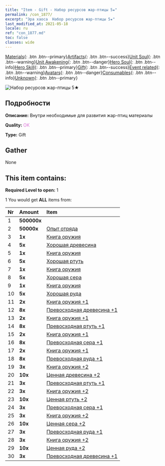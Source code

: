 ```yaml
---
title: "Item - Gift - Набор ресурсов жар-птицы 5★"
permalink: /con_1877/
excerpt: "Эра хаоса  Набор ресурсов жар-птицы 5★"
last_modified_at: 2021-05-18
locale: ru
ref: "con_1877.md"
toc: false
classes: wide
---
```

 [Materials](/ItemsRU/){: .btn .btn--primary}[Artifacts](/ItemsRU/Artifacts/){: .btn .btn--success}[Unit Soul](/ItemsRU/UnitSoul/){: .btn .btn--warning}[Unit Awakening](/ItemsRU/UnitAwakening/){: .btn .btn--danger}[Hero Soul](/ItemsRU/HeroSoul/){: .btn .btn--info}[Hero Skill](/ItemsRU/HeroSkill/){: .btn .btn--primary}[Gift](/ItemsRU/Gift/){: .btn .btn--success}[Event related](/ItemsRU/Events/){: .btn .btn--warning}[Avatars](/ItemsRU/Avatars/){: .btn .btn--danger}[Consumables](/ItemsRU/Consumables/){: .btn .btn--info}[Unknown](/ItemsRU/Unknown/){: .btn .btn--primary}

 ![Набор ресурсов жар-птицы 5★](/images/t/i_907500.png)

## Подробности
 **Описание:** Внутри необходимые для развития жар-птиц материалы 

 **Quality:** <span style="color: #DA70D6">OK</span>

 **Type:** Gift

## Gather

  None

## This item contains:

 **Required Level to open:** 1

 1 You would get **ALL** items  from:

  | Nr | Amount |     Item    |
  |:---|:-------|:------------|
  | 1 |  **500000x** | <i class="fas fa-coins"/> |  | 
  | 2 |  **50000x** | [Опыт отряда](/ItemsRU/con_902/) |  | 
  | 3 |  **1x** | [Книга оружия](/ItemsRU/mat_18/) |  | 
  | 4 |  **5x** | [Хорошая древесина](/ItemsRU/mat_13/) |  | 
  | 5 |  **1x** | [Книга оружия](/ItemsRU/mat_18/) |  | 
  | 6 |  **5x** | [Хорошая ртуть](/ItemsRU/mat_14/) |  | 
  | 7 |  **1x** | [Книга оружия](/ItemsRU/mat_18/) |  | 
  | 8 |  **5x** | [Хорошая сера](/ItemsRU/mat_15/) |  | 
  | 9 |  **1x** | [Книга оружия](/ItemsRU/mat_18/) |  | 
  | 10 |  **5x** | [Хорошая руда](/ItemsRU/mat_12/) |  | 
  | 11 |  **2x** | [Книга оружия +1](/ItemsRU/mat_25/) |  | 
  | 12 |  **8x** | [Превосходная древесина +1](/ItemsRU/mat_20/) |  | 
  | 13 |  **2x** | [Книга оружия +1](/ItemsRU/mat_25/) |  | 
  | 14 |  **8x** | [Превосходная ртуть +1](/ItemsRU/mat_21/) |  | 
  | 15 |  **2x** | [Книга оружия +1](/ItemsRU/mat_25/) |  | 
  | 16 |  **8x** | [Превосходная сера +1](/ItemsRU/mat_22/) |  | 
  | 17 |  **2x** | [Книга оружия +1](/ItemsRU/mat_25/) |  | 
  | 18 |  **8x** | [Превосходная руда +1](/ItemsRU/mat_19/) |  | 
  | 19 |  **3x** | [Книга оружия +2](/ItemsRU/mat_32/) |  | 
  | 20 |  **10x** | [Ценная древесина +2](/ItemsRU/mat_27/) |  | 
  | 21 |  **3x** | [Превосходная ртуть +1](/ItemsRU/mat_21/) |  | 
  | 22 |  **3x** | [Книга оружия +2](/ItemsRU/mat_32/) |  | 
  | 23 |  **10x** | [Ценная ртуть +2](/ItemsRU/mat_28/) |  | 
  | 24 |  **3x** | [Превосходная сера +1](/ItemsRU/mat_22/) |  | 
  | 25 |  **3x** | [Книга оружия +2](/ItemsRU/mat_32/) |  | 
  | 26 |  **10x** | [Ценная сера +2](/ItemsRU/mat_29/) |  | 
  | 27 |  **3x** | [Превосходная руда +1](/ItemsRU/mat_19/) |  | 
  | 28 |  **3x** | [Книга оружия +2](/ItemsRU/mat_32/) |  | 
  | 29 |  **10x** | [Ценная руда +2](/ItemsRU/mat_26/) |  | 
  | 30 |  **3x** | [Превосходная древесина +1](/ItemsRU/mat_20/) |  | 
